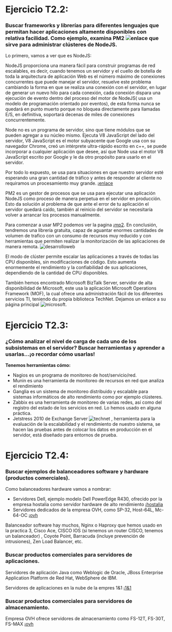 # Ejercicio T2.2:

### Buscar frameworks y librerías para diferentes lenguajes que permitan hacer aplicaciones altamente disponibles con relativa facilidad. Como ejemplo, examina PM2 ![enlace](https://github.com/Unitech/pm2) que sirve para administrar clústeres de NodeJS.

Lo primero, vamos a ver que es NodeJS:

NodeJS proporciona una manera fácil para construir programas de red escalables, es decir, cuando tenemos un servidor y el cuello de botella de toda la arquitectura de aplicación Web es el número máximo de conexiones concurrentes que puede manejar el servidor, resuelve este problema cambiando la forma en que se realiza una conexión con el servidor, en lugar de generar un nuevo hilo para cada conexión, cada conexión dispara una ejecución de evento dentro del proceso del motor de NodeJS( usa un modelo de programación orientado por eventos), de esta forma nunca se quedará en punto muerto porque no bloquea directamente para llamadas E/S, en definitiva, soportará decenas de miles de conexiones concurrentemente.
	
Node no es un programa de servidor, sino que tiene módulos que se pueden agregar a su núcleo mismo. Ejecuta V8 JavaScript del lado del servidor, V8 JavaScript es el motor subyacente que Google usa con su navegador Chrome, creó un intérprete ultra-rápido escrito en c++, se puede incorporar a cualquier aplicación que desee, así que Node usa el motor V8 JavaScript escrito por Google y le da otro propósito para usarlo en el servidor.
	
Por todo lo expuesto, se usa para situaciones en que nuestro servidor esté esperando una gran cantidad de tráfico y antes de responder al cliente no requiramos un procesamiento muy grande. ¡[enlace](https://www.ibm.com)

PM2 es un gestor de procesos que se usa para ejecutar una aplicación NodeJS como proceso de manera perpetua en el servidor en producción. Esto da solución al problema de que ante el error de tu aplicación el servidor quedará caído, también al reinicio del servidor se necesitaría volver a arrancar los procesos manualmente. 
	
Para comenzar a usar MP2 podemos ver la pagina ¡[mp2]( http://pm2.keymetrics.io/). En conclusión, tendremos una librería gratuita, capaz de aguantar enormes cantidades de volumen de trafico con un consumo de recursos muy reducido y con herramientas que permiten realizar la monitorización de las aplicaciones de manera remota. ![desarrolloweb](https://desarrolloweb.com)
	
El modo de clúster permite escalar las aplicaciones a través de todas las CPU disponibles, sin modificaciones de código. Esto aumenta enormemente el rendimiento y la confiabilidad de sus aplicaciones, dependiendo de la cantidad de CPU disponibles.

También hemos encontrado Microsoft BizTalk Server, servidor de alta disponibilidad de Microsoft, este usa la aplicación Microsoft Operations Framework (MOF), la cual ofrece una administración fácil de los diferentes servicios TI, teniendo du propia biblioteca TechNet. Dejamos un enlace a su página principal ![microsoft](https://msdn.microsoft.com).


# Ejercicio T2.3:
### ¿Cómo analizar el nivel de carga de cada uno de los subsistemas en el servidor? Buscar herramientas y aprender a usarlas...¡o recordar cómo usarlas!

**Tenemos herramientas cómo:**

- Nagios es un programa de monitoreo de host/servicio/red.
- Munin es una herramienta de monitoreo de recursos en red que analiza el rendimiento
- Ganglia es un sistema de monitoreo distribuido y escalable para sistemas informáticos de alto rendimiento como por ejemplo clústeres.
- Zabbix es una herramienta de monitoreo de varias redes, así como del registro del estado de los servicios en red. Lo hemos usado en alguna práctica.
- Jetstress 2010 de Exchange Server ![technet](https://technet.microsoft.com) , herramienta para la evaluación de la escalabilidad y el rendimiento de nuestro sistema, se hacen las pruebas antes de colocar los datos en producción en el servidor, está diseñado para entornos de prueba.


# Ejercicio T2.4:
### Buscar ejemplos de balanceadores software y hardware (productos comerciales).
Como balanceadores hardware vamos a nombrar:

- Servidores Dell, ejemplo modelo Dell PowerEdge R430, ofrecido por la empresa hostalia como servidor hardware de alto rendimiento ¡[hostalia](https://www.hostalia.com/dedicados/?gclid=EAIaIQobChMI3bqE3fD62QIVEpIYCh0TUwucEAAYASAAEgIU0fD_BwE)
- Servidores dedicados de la empresa OVH, como SP-32, Host-64L, Mc-64-OC ¡[ovh]( https://www.ovh.es/servidores_dedicados/)

Balanceador software hay muchos, Nginx o Haproxy que hemos usado en la practica 3, Cisco Ace, CISCO IOS (si tenemos un router CISCO, tenemos un balanceador) , Coyote Point, Barracuda (incluye prevención de intrusiones), Zen Load Balancer, etc.
### Buscar productos comerciales para servidores de aplicaciones.
Servidores de aplicación Java como Weblogic de Oracle, JBoss Enterprise Application Platform de Red Hat, WebSphere de IBM.

Servidores de aplicaciones en la nube de la empres 1&1 ¡[1&1]( https://www.1and1.es/cloud-app-center/aplicaciones-cloud)
### Buscar productos comerciales para servidores de almacenamiento.
Empresa OVH  ofrece servidores de almacenamiento como FS-12T, FS-30T, FS-MAX  ¡[ovh](https://www.ovh.es/servidores_dedicados/storage/)
